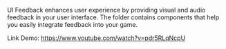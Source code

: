 
UI Feedback enhances user experience by providing visual and audio feedback in your user interface. The folder contains components that help you easily integrate feedback into your game.

Link Demo: https://www.youtube.com/watch?v=pdr5RLqNcpU
